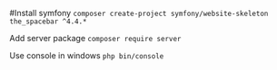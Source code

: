 #Install symfony
```composer create-project symfony/website-skeleton the_spacebar ^4.4.*```

Add server package
```composer require server```

Use console in windows
```php bin/console```

